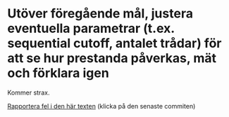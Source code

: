 # Utöver föregående mål, justera eventuella parametrar (t.ex. sequential cutoff, antalet trådar) för att se hur prestanda påverkas, mät och förklara igen

Kommer strax.

[Rapportera fel i den här texten](https://github.com/IOOPM-UU/achievements/commits/master/L35.md) (klicka på den senaste commiten)